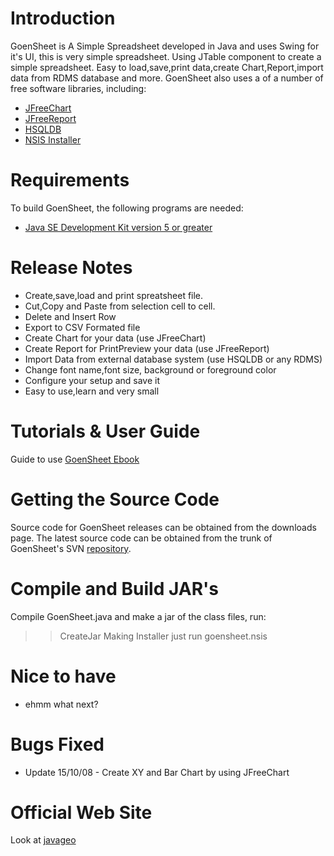 # Introduction #

GoenSheet is A Simple Spreadsheet developed in Java and uses Swing for it's UI, this is very simple spreadsheet. Using JTable component to create a simple spreadsheet. Easy to load,save,print data,create Chart,Report,import data from RDMS database and more.
GoenSheet also uses a of a number of free software libraries, including:
  * [JFreeChart](http://www.jfree.org/jfreechart/)
  * [JFreeReport](http://www.jfree.org/jfreereport/)
  * [HSQLDB ](http://hsqldb.org)
  * [NSIS Installer](http://nsis.sourceforge.net/)

# Requirements #

To build GoenSheet, the following programs are needed:
  * [Java SE Development Kit version 5 or greater ](http://java.sun.com/javase/)

# Release Notes #
  * Create,save,load and print spreatsheet file.
  * Cut,Copy and Paste from selection cell to cell.
  * Delete and Insert Row
  * Export to CSV Formated file
  * Create Chart for your data (use JFreeChart)
  * Create Report for PrintPreview your data (use JFreeReport)
  * Import Data from external database system (use HSQLDB or any RDMS)
  * Change font name,font size, background or foreground color
  * Configure your setup and save it
  * Easy to use,learn and very small

# Tutorials & User Guide #
Guide to use [GoenSheet Ebook](http://javageo.com/ebook/GoenSheetChart.pdf)

# Getting the Source Code #

Source code for GoenSheet releases can be obtained from the downloads page. The latest source code can be obtained from the trunk of GoenSheet's SVN [repository](http://code.google.com/p/goensheet/source/checkout).

# Compile and Build JAR's #
Compile GoenSheet.java and make a jar of the class files, run:

> > CreateJar
Making Installer just run
> > goensheet.nsis

# Nice to have #
  * ehmm what next?

# Bugs Fixed #
  * Update 15/10/08 - Create XY and Bar Chart by using JFreeChart

# Official Web Site #
Look at [javageo](http://javageo.com)
